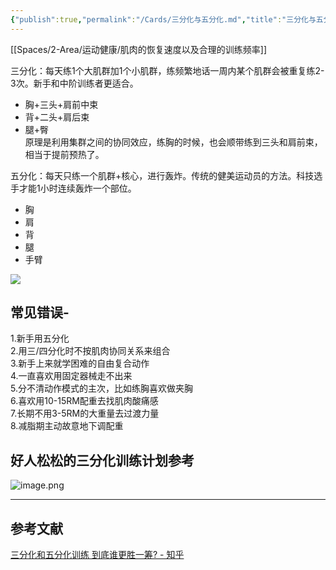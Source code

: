 ```yaml
---
{"publish":true,"permalink":"/Cards/三分化与五分化.md","title":"三分化与五分化","created":"2022-09-24","modified":"2024-06-23","published":"2025-07-12T18:39:25.393+08:00","cssclasses":""}
---
```


[[Spaces/2-Area/运动健康/肌肉的恢复速度以及合理的训练频率]]

三分化：每天练1个大肌群加1个小肌群，练频繁地话一周内某个肌群会被重复练2-3次。新手和中阶训练者更适合。

- 胸+三头+肩前中束
- 背+二头+肩后束
- 腿+臀  
原理是利用集群之间的协同效应，练胸的时候，也会顺带练到三头和肩前束，相当于提前预热了。

五分化：每天只练一个肌群+核心，进行轰炸。传统的健美运动员的方法。科技选手才能1小时连续轰炸一个部位。

- 胸
- 肩
- 背
- 腿
- 手臂

![](https://pic2.zhimg.com/80/v2-509d0d6722c30555065854907b87f2a9_1440w.jpg?source=1940ef5c)

## 常见错误-  

1.新手用五分化  
2.用三/四分化时不按肌肉协同关系来组合  
3.新手上来就学困难的自由复合动作  
4.一直喜欢用固定器械走不出来  
5.分不清动作模式的主次，比如练胸喜欢做夹胸  
6.喜欢用10-15RM配重去找肌肉酸痛感  
7.长期不用3-5RM的大重量去过渡力量  
8.减脂期主动故意地下调配重

## 好人松松的三分化训练计划参考

![image.png](https://img.oldwinter.top/202303012055622.png)

---

## 参考文献

[三分化和五分化训练 到底谁更胜一筹? - 知乎](https://www.zhihu.com/question/384180108)